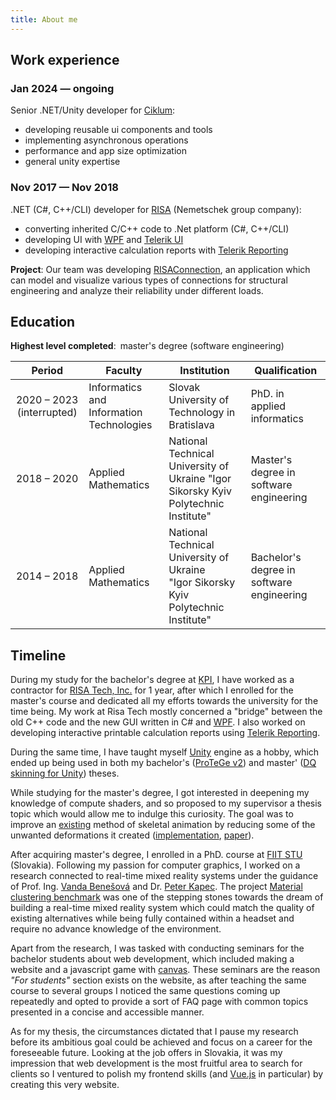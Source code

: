 ```yaml
---
title: About me
---
```


## Work experience

### Jan 2024 &mdash; ongoing

Senior .NET/Unity developer for [Ciklum](https://www.ciklum.com/):

* developing reusable ui components and tools
* implementing asynchronous operations
* performance and app size optimization
* general unity expertise

### Nov 2017 &mdash; Nov 2018 

.NET (C#, C++/CLI) developer for [RISA](https://www.nemetschek.com/en/brand/risa) (Nemetschek group company):

* converting inherited C/C++ code to .Net platform (C#, C++/CLI)
* developing UI with [WPF](https://learn.microsoft.com/en-us/dotnet/desktop/wpf/overview/?view=netdesktop-8.0) and [Telerik UI](https://www.telerik.com/products/wpf/overview.aspx)
* developing interactive calculation reports with [Telerik Reporting](https://www.telerik.com/products/reporting.aspx)

**Project**: Our team was developing [RISAConnection](https://risa.com/products/risaconnection), an application which can model and visualize various types of connections for structural engineering and analyze their reliability under different loads.

## Education

**Highest level completed**:&ensp;master's degree (software engineering)

|Period|Faculty|Institution|Qualification|
|:---:|---|---|---|
|2020 &ndash; 2023 (interrupted)|Informatics and Information Technologies|Slovak University of Technology in Bratislava|PhD. in<br>applied informatics|
|2018 &ndash; 2020|Applied Mathematics|National Technical University of Ukraine "Igor Sikorsky Kyiv Polytechnic Institute"|Master's degree in software engineering|
|2014 &ndash; 2018|Applied Mathematics|National Technical University of Ukraine<br>"Igor Sikorsky Kyiv Polytechnic Institute"|Bachelor's degree in software engineering|

## Timeline

During my study for the bachelor's degree at [KPI](https://kpi.ua/en/fpm), I have worked as a contractor for [RISA Tech, Inc.](https://risa.com/) for 1 year, after which I enrolled for the master's course and dedicated all my efforts towards the university for the time being. My work at Risa Tech mostly concerned a "bridge" between the old C++ code and the new GUI written in C# and [WPF](https://learn.microsoft.com/en-us/dotnet/desktop/wpf/overview/?view=netdesktop-8.0). I also worked on developing interactive printable calculation reports using [Telerik Reporting](https://www.telerik.com/products/reporting.aspx).

During the same time, I have taught myself [Unity](https://unity.com/) engine as a hobby, which ended up being used in both my bachelor's ([ProTeGe v2](/#protege-v2)) and master' ([DQ skinning for Unity](/#dq-skinning-for-unity)) theses.

While studying for the master's degree, I got interested in deepening my knowledge of compute shaders, and so proposed to my supervisor a thesis topic which would allow me to indulge this curiosity. The goal was to improve an [existing](https://www.gamedevs.org/uploads/skinning-with-dual-quaternions.pdf) method of skeletal animation by reducing some of the unwanted deformations it created ([implementation](https://github.com/KosRud/DQ-skinning-for-Unity#bulging-compensation-method), [paper](http://journals.khnu.km.ua/vestnik/pdf/tech/pdfbase/2020/2020_1/1-2020_(281).pdf#page=12)).

After acquiring master's degree, I enrolled in a PhD. course at [FIIT STU](https://studuj.fiit.sk/en/) (Slovakia). Following my passion for computer graphics, I worked on a research connected to real-time mixed reality systems under the guidance of Prof. Ing. [Vanda Benešová](https://is.stuba.sk/lide/clovek.pl?id=63121) and Dr. [Peter Kapec](https://is.stuba.sk/lide/clovek.pl?id=10235). The project [Material clustering benchmark](/#material-clustering-benchmark) was one of the stepping stones towards the dream of building a real-time mixed reality system which could match the quality of existing alternatives while being fully contained within a headset and require no advance knowledge of the environment. 

Apart from the research, I was tasked with conducting seminars for the bachelor students about web development, which included making a website and a javascript game with [canvas](https://developer.mozilla.org/en-US/docs/Web/API/Canvas_API). These seminars are the reason *"For students"* section exists on the website, as after teaching the same course to several groups I noticed the same questions coming up repeatedly and opted to provide a sort of FAQ page with common topics presented in a concise and accessible manner.

As for my thesis, the circumstances dictated that I pause my research before its ambitious goal could be achieved and focus on a career for the foreseeable future. Looking at the job offers in Slovakia, it was my impression that web development is the most fruitful area to search for clients so I ventured to polish my frontend skills (and [Vue.js](https://vuejs.org/) in particular) by creating this very website.

